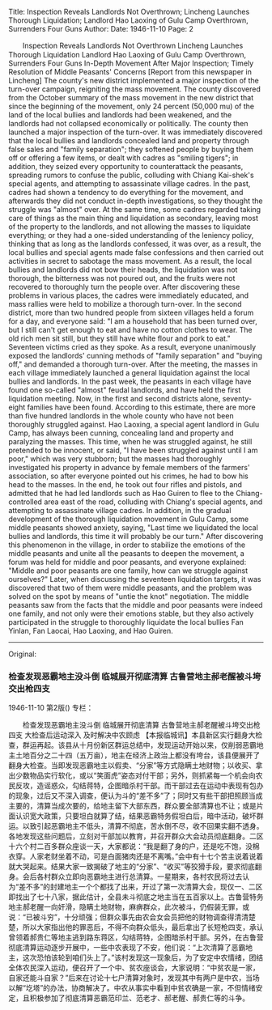 Title: Inspection Reveals Landlords Not Overthrown; Lincheng Launches Thorough Liquidation; Landlord Hao Laoxing of Gulu Camp Overthrown, Surrenders Four Guns
Author:
Date: 1946-11-10
Page: 2

　　Inspection Reveals Landlords Not Overthrown
    Lincheng Launches Thorough Liquidation
    Landlord Hao Laoxing of Gulu Camp Overthrown, Surrenders Four Guns
    In-Depth Movement After Major Inspection; Timely Resolution of Middle Peasants' Concerns
    [Report from this newspaper in Lincheng] The county's new district implemented a major inspection of the turn-over campaign, reigniting the mass movement. The county discovered from the October summary of the mass movement in the new district that since the beginning of the movement, only 24 percent (50,000 mu) of the land of the local bullies and landlords had been weakened, and the landlords had not collapsed economically or politically. The county then launched a major inspection of the turn-over. It was immediately discovered that the local bullies and landlords concealed land and property through false sales and "family separation"; they softened people by buying them off or offering a few items, or dealt with cadres as "smiling tigers"; in addition, they seized every opportunity to counterattack the peasants, spreading rumors to confuse the public, colluding with Chiang Kai-shek's special agents, and attempting to assassinate village cadres. In the past, cadres had shown a tendency to do everything for the movement, and afterwards they did not conduct in-depth investigations, so they thought the struggle was "almost" over. At the same time, some cadres regarded taking care of things as the main thing and liquidation as secondary, leaving most of the property to the landlords, and not allowing the masses to liquidate everything; or they had a one-sided understanding of the leniency policy, thinking that as long as the landlords confessed, it was over, as a result, the local bullies and special agents made false confessions and then carried out activities in secret to sabotage the mass movement. As a result, the local bullies and landlords did not bow their heads, the liquidation was not thorough, the bitterness was not poured out, and the fruits were not recovered to thoroughly turn the people over. After discovering these problems in various places, the cadres were immediately educated, and mass rallies were held to mobilize a thorough turn-over. In the second district, more than two hundred people from sixteen villages held a forum for a day, and everyone said: "I am a household that has been turned over, but I still can't get enough to eat and have no cotton clothes to wear. The old rich men sit still, but they still have white flour and pork to eat." Seventeen victims cried as they spoke. As a result, everyone unanimously exposed the landlords' cunning methods of "family separation" and "buying off," and demanded a thorough turn-over. After the meeting, the masses in each village immediately launched a general liquidation against the local bullies and landlords. In the past week, the peasants in each village have found one so-called "almost" feudal landlords, and have held the first liquidation meeting. Now, in the first and second districts alone, seventy-eight families have been found. According to this estimate, there are more than five hundred landlords in the whole county who have not been thoroughly struggled against. Hao Laoxing, a special agent landlord in Gulu Camp, has always been cunning, concealing land and property and paralyzing the masses. This time, when he was struggled against, he still pretended to be innocent, or said, "I have been struggled against until I am poor," which was very stubborn; but the masses had thoroughly investigated his property in advance by female members of the farmers' association, so after everyone pointed out his crimes, he had to bow his head to the masses. In the end, he took out four rifles and pistols, and admitted that he had led landlords such as Hao Guiren to flee to the Chiang-controlled area east of the road, colluding with Chiang's special agents, and attempting to assassinate village cadres. In addition, in the gradual development of the thorough liquidation movement in Gulu Camp, some middle peasants showed anxiety, saying, "Last time we liquidated the local bullies and landlords, this time it will probably be our turn." After discovering this phenomenon in the village, in order to stabilize the emotions of the middle peasants and unite all the peasants to deepen the movement, a forum was held for middle and poor peasants, and everyone explained: "Middle and poor peasants are one family, how can we struggle against ourselves?" Later, when discussing the seventeen liquidation targets, it was discovered that two of them were middle peasants, and the problem was solved on the spot by means of "untie the knot" negotiation. The middle peasants saw from the facts that the middle and poor peasants were indeed one family, and not only were their emotions stable, but they also actively participated in the struggle to thoroughly liquidate the local bullies Fan Yinlan, Fan Laocai, Hao Laoxing, and Hao Guiren.



<hr /> 

Original: 


### 检查发现恶霸地主没斗倒  临城展开彻底清算  古鲁营地主郝老醒被斗垮交出枪四支

1946-11-10
第2版()
专栏：

　　检查发现恶霸地主没斗倒
    临城展开彻底清算
    古鲁营地主郝老醒被斗垮交出枪四支
    大检查后运动深入  及时解决中农顾虑
    【本报临城讯】本县新区实行翻身大检查，群运再起。该县从十月份新区群运总结中，发现运动开始以来，仅削弱恶霸地主土地百分之二十四（五万亩），地主在经济上政治上都没有垮台，该县便展开了翻身大检查。当即发现恶霸地主以假卖、“分家”等方式隐瞒土地财物；以收买、拿出少数物品实行软化，或以“笑面虎”姿态对付干部；另外，则抓紧每一个机会向农民反攻，造谣惑众，勾结蒋特，企图暗杀村干部。而干部过去在运动中表现有包办的现象，过后又不深入调查，便认为斗的“差不多”了；同时又有些干部把照顾当成主要的，清算当成次要的，给地主留下大部东西，群众要全部清算也不让；或是片面认识宽大政策，只要坦白就算了结，结果恶霸特务假坦白后，暗中活动，破坏群运。以致引起恶霸地主不低头，清算不彻底，苦水倒不尽，收不回果实翻不透身。各地发现这些问题后，立刻对干部加以教育，并召开群众大会动员彻底翻身。二区十六个村二百多群众座谈一天，大家都说：“我是翻了身的户，还是吃不饱，没棉衣穿。人家老财坐着不动，可是白面猪肉还是不离嘴。”会中有十七个苦主说着说着就大哭起来。结果大家一致揭破了地主的“分家”、“收买”等狡猾手段，要求彻底翻身。会后各村群众立即向恶霸地主进行总清算。一星期来，各村农民将过去认为“差不多”的封建地主一个个都找了出来，开过了第一次清算大会，现仅一、二区即找出了七十八家，据此估计，全县未斗彻底之地主当在五百家以上。古鲁营特务地主郝老醒一向奸滑，隐瞒土地财物，麻痹群众，此次被斗，仍假装无罪，或说：“已被斗穷”，十分顽强；但群众事先由农会女会员把他的财物调查得清清楚楚，所以大家指出他的罪恶后，不得不向群众低头，最后拿出了长短枪四支，承认曾领着郝贵仁等地主逃到路东蒋区，勾结蒋特，企图暗杀村干部。另外，在古鲁营彻底清算运动逐步开展中，一些中农表现了不安，他们说：“上次清算了恶霸地主，这次恐怕该轮到咱们头上了。”该村发现这一现象后，为了安定中农情绪，团结全体农民深入运动，便召开了一个中、贫农座谈会，大家说明：“中贫农是一家，自家还能斗自家？”后来在讨论十七户清算对象时，发现其中有两户是中农，当场以解“圪塔”的办法，协商解决了。中农从事实中看到中贫农确是一家，不但情绪安定，且积极参加了彻底清算恶霸范印兰、范老才、郝老醒、郝贵仁等的斗争。
